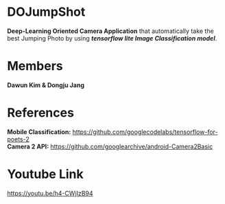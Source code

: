 # DOJumpShot
**Deep-Learning Oriented Camera Application** that automatically take the best Jumping Photo by using ***tensorflow lite Image Classification model***.

# Members
**Dawun Kim & Dongju Jang**

# References
**Mobile Classification:** https://github.com/googlecodelabs/tensorflow-for-poets-2  
**Camera 2 API:** https://github.com/googlearchive/android-Camera2Basic

# Youtube Link
https://youtu.be/h4-CWjIzB94
